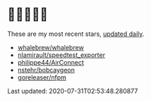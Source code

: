 # 🌟🌟🌟🌟🌟

These are my most recent stars, [updated daily](.github/workflows/readme.yml).

* [whalebrew/whalebrew](https://github.com/whalebrew/whalebrew)
* [nlamirault/speedtest_exporter](https://github.com/nlamirault/speedtest_exporter)
* [philippe44/AirConnect](https://github.com/philippe44/AirConnect)
* [nstehr/bobcaygeon](https://github.com/nstehr/bobcaygeon)
* [goreleaser/nfpm](https://github.com/goreleaser/nfpm)

Last updated: 2020-07-31T02:53:48.280877
